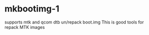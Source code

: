 # mkbootimg-1
supports mtk and qcom dtb un/repack boot.img
This is good tools for repack MTK images
